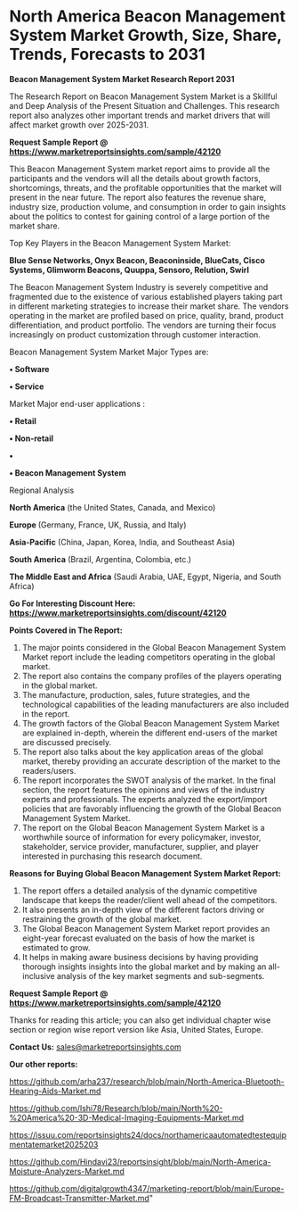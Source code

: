 # North America Beacon Management System Market Growth, Size, Share, Trends, Forecasts to 2031

<strong>Beacon Management System Market Research Report 2031</strong>

The Research Report on Beacon Management System Market is a Skillful and Deep Analysis of the Present Situation and Challenges. This research report also analyzes other important trends and market drivers that will affect market growth over 2025-2031.

<strong>Request Sample Report @ <a href=https://www.marketreportsinsights.com/sample/42120>https://www.marketreportsinsights.com/sample/42120</a></strong>

This Beacon Management System market report aims to provide all the participants and the vendors will all the details about growth factors, shortcomings, threats, and the profitable opportunities that the market will present in the near future. The report also features the revenue share, industry size, production volume, and consumption in order to gain insights about the politics to contest for gaining control of a large portion of the market share.

Top Key Players in the Beacon Management System Market:

<strong>Blue Sense Networks, Onyx Beacon, Beaconinside, BlueCats, Cisco Systems, Glimworm Beacons, Quuppa, Sensoro, Relution, Swirl</strong>

The Beacon Management System Industry is severely competitive and fragmented due to the existence of various established players taking part in different marketing strategies to increase their market share. The vendors operating in the market are profiled based on price, quality, brand, product differentiation, and product portfolio. The vendors are turning their focus increasingly on product customization through customer interaction.

Beacon Management System Market Major Types are:

<strong>•  Software

•  Service</strong>

Market Major end-user applications :

<strong>•  Retail

•  Non-retail

•  

•  Beacon Management System</strong>

Regional Analysis

</u><strong><b>North America</b></strong> (the United States, Canada, and Mexico)

<strong><b>Europe </b></strong>(Germany, France, UK, Russia, and Italy)

<strong><b>Asia-Pacific</b></strong> (China, Japan, Korea, India, and Southeast Asia)

<strong><b>South America</b></strong> (Brazil, Argentina, Colombia, etc.)

<strong><b>The Middle East and Africa</b></strong> (Saudi Arabia, UAE, Egypt, Nigeria, and South Africa)

<strong>Go For Interesting Discount Here: <a href=https://www.marketreportsinsights.com/discount/42120>https://www.marketreportsinsights.com/discount/42120</a></strong>

<strong>Points Covered in The Report:</strong>
<ol>
  <li>The major points considered in the Global Beacon Management System Market report include the leading competitors operating in the global market.</li>
  <li>The report also contains the company profiles of the players operating in the global market.</li>
  <li>The manufacture, production, sales, future strategies, and the technological capabilities of the leading manufacturers are also included in the report.</li>
  <li>The growth factors of the Global Beacon Management System Market are explained in-depth, wherein the different end-users of the market are discussed precisely.</li>
  <li>The report also talks about the key application areas of the global market, thereby providing an accurate description of the market to the readers/users.</li>
  <li>The report incorporates the SWOT analysis of the market. In the final section, the report features the opinions and views of the industry experts and professionals. The experts analyzed the export/import policies that are favorably influencing the growth of the Global Beacon Management System Market.</li>
  <li>The report on the Global Beacon Management System Market is a worthwhile source of information for every policymaker, investor, stakeholder, service provider, manufacturer, supplier, and player interested in purchasing this research document.</li>
</ol>
<strong>Reasons for Buying Global Beacon Management System Market Report:</strong>

<ol>
  <li>The report offers a detailed analysis of the dynamic competitive landscape that keeps the reader/client well ahead of the competitors.</li>
  <li>It also presents an in-depth view of the different factors driving or restraining the growth of the global market.</li>
  <li>The Global Beacon Management System Market report provides an eight-year forecast evaluated on the basis of how the market is estimated to grow.</li>
  <li>It helps in making aware business decisions by having providing thorough insights insights into the global market and by making an all-inclusive analysis of the key market segments and sub-segments.</li>
</ol>
<strong>Request Sample Report @ <a href=https://www.marketreportsinsights.com/sample/42120>https://www.marketreportsinsights.com/sample/42120</a></strong>


Thanks for reading this article; you can also get individual chapter wise section or region wise report version like Asia, United States, Europe.

<strong>Contact Us:</strong>
sales@marketreportsinsights.com

<strong>Our other reports:</strong>

<a href=https://github.com/arha237/research/blob/main/North-America-Bluetooth-Hearing-Aids-Market.md>https://github.com/arha237/research/blob/main/North-America-Bluetooth-Hearing-Aids-Market.md</a>

<a href=https://github.com/Ishi78/Research/blob/main/North%20-%20America%20-3D-Medical-Imaging-Equipments-Market.md>https://github.com/Ishi78/Research/blob/main/North%20-%20America%20-3D-Medical-Imaging-Equipments-Market.md</a>

<a href=https://issuu.com/reportsinsights24/docs/northamericaautomatedtestequipmentatemarket2025203>https://issuu.com/reportsinsights24/docs/northamericaautomatedtestequipmentatemarket2025203</a>

<a href=https://github.com/Hindavi23/reportsinsight/blob/main/North-America-Moisture-Analyzers-Market.md>https://github.com/Hindavi23/reportsinsight/blob/main/North-America-Moisture-Analyzers-Market.md</a>

<a href=https://github.com/digitalgrowth4347/marketing-report/blob/main/Europe-FM-Broadcast-Transmitter-Market.md>https://github.com/digitalgrowth4347/marketing-report/blob/main/Europe-FM-Broadcast-Transmitter-Market.md</a>"
